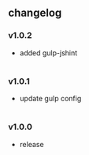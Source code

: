 ## changelog

### v1.0.2

- added gulp-jshint

#

### v1.0.1

- update gulp config

#

### v1.0.0

- release
